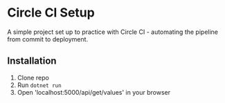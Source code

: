 # Circle CI Setup

A simple project set up to practice with Circle CI - automating the pipeline from commit to deployment.

## Installation

1.  Clone repo
1.  Run `dotnet run`
1.  Open 'localhost:5000/api/get/values' in your browser
